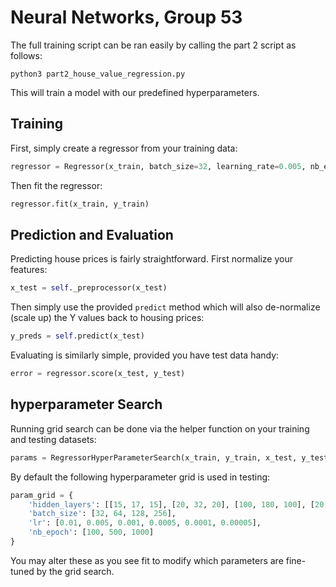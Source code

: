 # Neural Networks, Group 53

The full training script can be ran easily by calling the part 2 script as follows:

```
python3 part2_house_value_regression.py
```

This will train a model with our predefined hyperparameters.

## Training

First, simply create a regressor from your training data:

``` python
regressor = Regressor(x_train, batch_size=32, learning_rate=0.005, nb_epoch = 10000)
```

Then fit the regressor:
``` python
regressor.fit(x_train, y_train)
```

## Prediction and Evaluation

Predicting house prices is fairly straightforward. First normalize your features:
``` python
x_test = self._preprocessor(x_test)
```

Then simply use the provided `predict` method which will also de-normalize (scale up) the Y values back to housing prices:

``` python
y_preds = self.predict(x_test)
```

Evaluating is similarly simple, provided you have test data handy:
``` python
error = regressor.score(x_test, y_test)
```


## hyperparameter Search

Running grid search can be done via the helper function on your training and testing datasets:

``` python
params = RegressorHyperParameterSearch(x_train, y_train, x_test, y_test)
```

By default the following hyperparameter grid is used in testing:
``` python
param_grid = {
    'hidden_layers': [[15, 17, 15], [20, 32, 20], [100, 180, 100], [20, 32, 64, 32, 20]],
    'batch_size': [32, 64, 128, 256],
    'lr': [0.01, 0.005, 0.001, 0.0005, 0.0001, 0.00005],
    'nb_epoch': [100, 500, 1000]
}
```

You may alter these as you see fit to modify which parameters are fine-tuned by the grid search.